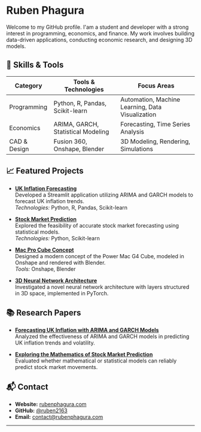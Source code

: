 # Ruben Phagura 

Welcome to my GitHub profile. I'am a student and developer with a strong interest in programming, economics, and finance. My work involves building data-driven applications, conducting economic research, and designing 3D models.

## 🔧 Skills & Tools

| Category       | Tools & Technologies                     | Focus Areas                          |
|----------------|------------------------------------------|--------------------------------------|
| Programming    | Python, R, Pandas, Scikit-learn          | Automation, Machine Learning, Data Visualization |
| Economics      | ARIMA, GARCH, Statistical Modeling       | Forecasting, Time Series Analysis    |
| CAD & Design   | Fusion 360, Onshape, Blender             | 3D Modeling, Rendering, Simulations  |

## 📈 Featured Projects

- **[UK Inflation Forecasting](https://rubenphagura-uk-inflation.streamlit.app)**  
  Developed a Streamlit application utilizing ARIMA and GARCH models to forecast UK inflation trends.  
  *Technologies:* Python, R, Pandas, Scikit-learn

- **[Stock Market Prediction](https://rubenphagura-market-prediction.streamlit.app)**  
  Explored the feasibility of accurate stock market forecasting using statistical models.  
  *Technologies:* Python, Scikit-learn

- **[Mac Pro Cube Concept](https://www.rubenphagura.com/projects/mac-pro-cube/)**  
  Designed a modern concept of the Power Mac G4 Cube, modeled in Onshape and rendered with Blender.  
  *Tools:* Onshape, Blender

- **[3D Neural Network Architecture](https://www.rubenphagura.com/projects/3d-networks/)**  
  Investigated a novel neural network architecture with layers structured in 3D space, implemented in PyTorch.

## 📚 Research Papers

- **[Forecasting UK Inflation with ARIMA and GARCH Models](https://www.rubenphagura.com/rubens-economics/forecasting-uk-inflation/)**  
  Analyzed the effectiveness of ARIMA and GARCH models in predicting UK inflation trends and volatility.

- **[Exploring the Mathematics of Stock Market Prediction](https://www.rubenphagura.com/rubens-economics/stock-market-prediction/)**  
  Evaluated whether mathematical or statistical models can reliably predict stock market movements.

## 📬 Contact

- **Website:** [rubenphagura.com](https://rubenphagura.com)
- **GitHub:** [@ruben2163](https://github.com/ruben2163)
- **Email:** contact@rubenphagura.com

---